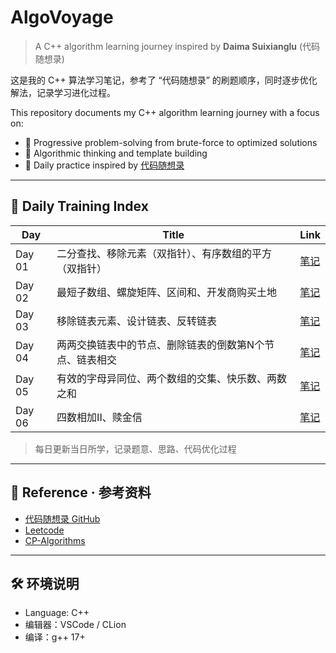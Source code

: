 # AlgoVoyage

> A C++ algorithm learning journey inspired by **Daima Suixianglu** (代码随想录)

这是我的 C++ 算法学习笔记，参考了 “代码随想录” 的刷题顺序，同时逐步优化解法，记录学习进化过程。

This repository documents my C++ algorithm learning journey with a focus on:

- 📌 Progressive problem-solving from brute-force to optimized solutions
- 🧠 Algorithmic thinking and template building
- 🏹 Daily practice inspired by [代码随想录](https://github.com/youngyangyang04/leetcode-master)

---

## 📅 Daily Training Index

| Day | Title | Link |
|-----|-------|------|
| Day 01 | 二分查找、移除元素（双指针）、有序数组的平方（双指针） | [笔记](./Day01.md)|
| Day 02 | 最短子数组、螺旋矩阵、区间和、开发商购买土地 | [笔记](./Day02.md)|
| Day 03 | 移除链表元素、设计链表、反转链表| [笔记](./Day03.md)|
| Day 04 | 两两交换链表中的节点、删除链表的倒数第N个节点、链表相交| [笔记](./Day04.md)|
| Day 05 | 有效的字母异同位、两个数组的交集、快乐数、两数之和| [笔记](./Day05.md)|
| Day 06 | 四数相加II、赎金信| [笔记](./Day06.md)|

> 每日更新当日所学，记录题意、思路、代码优化过程

---

## 📌 Reference · 参考资料

- [代码随想录 GitHub](https://github.com/youngyangyang04/leetcode-master)
- [Leetcode](https://leetcode.com/)
- [CP-Algorithms](https://cp-algorithms.com/)

---

## 🛠 环境说明

- Language: C++
- 编辑器：VSCode / CLion
- 编译：g++ 17+
